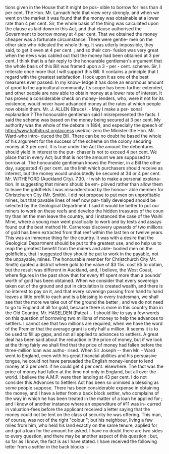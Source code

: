 tions given in the House that it might be pos- sible to borrow for less than 4 per cent. The Hon. Mr. Larnach held that view very strongly. and when we went on the market it was found that the money was obtainable at a lower rate than 4 per cent. Sir, the whole basis of the thing was calculated upon the clause as laid down in this Act, and that clause authorised the Government to borrow money at 4 per cent. That we obtained the money cheaper was a fortunate circumstance. There were gentle- men on the other side who ridiculed the whole thing. It was utterly impossible, they said, to get it even at 4 per cent. ; and so their con- fusion was very great when the news was cabled out that the money had been obtained at 3 per cent. I think that is a fair reply to the honourable gentleman's argument that the whole basis of this Bill was framed upon a 3 - per - cent. scheme. Sir, I reiterate once more that I will support this Bill. It contains a principle that I regard with the greatest satisfaction. I look upon it as one of the best measures ever passed. In my know- ledge it has done an enormous amount of good to the agricultural community. Its scope has been further extended, and other people are now able to obtain money at a lower rate of interest. It has proved a considerable check on money- lenders, who, were it not for its existence, would never have advanced money at the rates at which people now obtain them. Mr. J. ALLEN (Bruce) .- May I make a per- sonal explanation ? The honourable gentleman said I misrepresented the facts. I said the scheme was based on the money being secured at 3 per cent. My authority was the whole of the debate in 1894, and especially the speech of http://www.hathitrust.org/access use#cc-zero the Minister-the Hon. Mr. Ward-who intro- duced the Bill. There can be no doubt he based the whole of his argument for the success of the scheme on the colony securing money at 3 per cent. It is true under the Act the amount the debentures should yield in interest to the pur- chaser is not to exceed 4 per cent. We place that in every Act; but that is not the amount we are supposed to borrow at. The honourable gentleman knows the Premier, in a Bill the other day, suggested 4} per cent. as the limit which purchasers should receive as interest, but the money would undoubtedly be secured at 34 or 4 per cent. Mr. WITHEFORD (Auckland City). 7.30. -I wish to make a personal explana- tion. In suggesting that miners should be em- ploved rather than allow them to leave the goldfields I was misunderstood by the honour- able member for Christchurch City (Mr. Smith). I did not propose to put men on unprofitable mines, but that pavable lines of reef now par- tially developed should be selected by the Geological Department. I said it would be better to put our miners to work on these reefs and develop the hidden treasures of the coun try than let the men leave the country, and I instanced the case of the Waihi Mine, where a young man went practically to work and by tests and assays found out the best method Hr. Carneross discovery upwards of two millions of gold has been extracted from that reef within the last ten or twelve years. This was an immense thing for the country. It was with a desire that the Geological Department should be put to the greatest use, and so help us to reap the greatest benefit from the miners and able- bodied men on the goldfields, that I suggested they should be put to work in the payable, not the unpayable, mines. The honourable member for Christchurch City Mr. Smith) quoted a district where gold to the value of $3 15s. cost £5 to obtain, but the result was different in Auckland, and, I believe, the West Coast, where figures in the past show that for every #1 spent more than a pounds' worth of gold has been obtained. When we consider that every sovereign taken out of the ground and put in circulation is created wealth, and there is no interest to pay on it, and that every sovereign passing from hand to hand leaves a little profit to each and is a blessing to every tradesman, we shall see that the more we take out of the ground the better ; and we do not need to go to England at all for gold, because there is more in this country than in the Old Country. Mr. HASELDEN (Patea) .- I should like to say a few words on this question of borrowing two millions of money to help the advances to settlers. I cannot see that two millions are required, when we have the word of the Premier that the average grant is only half a million. It seems it is to be used to fill up gaps, and not all applied to advances to settlers. A great deal has been said about the reduction in the price of money, but if we look at the thing fairly we shall find that the price of money had fallen before the three-million loan was autho- rised. When Sir Joseph -- then Mr. - Ward went to England, even with his great financial abilities and his persuasive tongue, he could not have persuaded the English money-lender to lend money at 3 per cent. if he could get 4 per cent. elsewhere. The fact was the price of money had fallen at the time not only in England, but all over the world. I believe the A.M.P. were then lending at 43 per cent. I do not consider this Advances to Settlers Act has been so unmixed a blessing as some people suppose. There has been considerable expense in obtaining the money, and I have a letter from a back block settler, who complains of the way in which he has been treated in the matter of a loan he applied for ; and I know of another instance where an expenditure of #11 was in- curred in valuation-fees before the applicant received a letter saying that the money could not be lent on the class of security he was offering. This man, of course, was not of the right "colour "; but his neighbour, living a few miles from him, who held his land exactly on the same tenure, applied for and got a loan for the amount he asked. I have no doubt there are two sides to every question, and there may be another aspect of this question ; but, so far as I know, the fact is as I have stated. I have received the following letter from a settler in the back blocks :- 